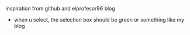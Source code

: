 inspiration from github and elprofesor96 blog

- when u select, the selection box should be green or something like my blog